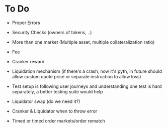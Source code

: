 # To Do

- Proper Errors
- Security Checks (owners of tokens, ..)
- More than one market (Multiple asset, multiple collateralization ratio)
- Fee
- Cranker reward
- Liquidation mechanism (if there's a crash, now it's pyth, in future should allow custom quote price or separate instruction to allow loss)
- Test setup is following user journeys and understanding one test is hard separately, a better testing suite would help
- Liquidator swap (do we need it?)
- Cranker & Liquidator when to throw error

- Timed or timed order markets/order rematch